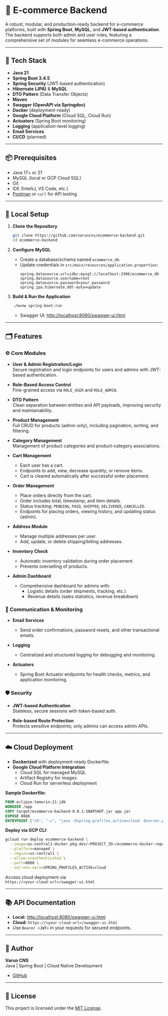 # 🛒 E-commerce Backend

A robust, modular, and production-ready backend for e-commerce platforms, built with **Spring Boot**, **MySQL**, and **JWT-based authentication**. The backend supports both admin and user roles, featuring a comprehensive set of modules for seamless e-commerce operations.

---

## 🚀 Tech Stack

- **Java 21**
- **Spring Boot 3.4.5**
- **Spring Security** (JWT-based authentication)
- **Hibernate (JPA)** & **MySQL**
- **DTO Pattern** (Data Transfer Objects)
- **Maven**
- **Swagger (OpenAPI via Springdoc)**
- **Docker** (deployment-ready)
- **Google Cloud Platform** (Cloud SQL, Cloud Run)
- **Actuators** (Spring Boot monitoring)
- **Logging** (application-level logging)
- **Email Services**
- **CI/CD** (planned)

---

## 📦 Prerequisites

- Java 17+ or 21
- MySQL (local or GCP Cloud SQL)
- Git
- IDE (IntelliJ, VS Code, etc.)
- [Postman](https://www.postman.com/) or `curl` for API testing

---

## 🧪 Local Setup

1. **Clone the Repository**
    ```bash
    git clone https://github.com/varuncns/ecommerce-backend.git
    cd ecommerce-backend
    ```

2. **Configure MySQL**
    - Create a database/schema named `ecommerce_db`.
    - Update credentials in `src/main/resources/application.properties`:
        ```properties
        spring.datasource.url=jdbc:mysql://localhost:3306/ecommerce_db
        spring.datasource.username=root
        spring.datasource.password=your_password
        spring.jpa.hibernate.ddl-auto=update
        ```

3. **Build & Run the Application**
    ```bash
    ./mvnw spring-boot:run
    ```
    - Swagger UI: [http://localhost:8080/swagger-ui.html](http://localhost:8080/swagger-ui.html)

---

## 🗂️ Features

### ⚙️ Core Modules

- **User & Admin Registration/Login**  
  Secure registration and login endpoints for users and admins with JWT-based authentication.

- **Role-Based Access Control**  
  Fine-grained access via `ROLE_USER` and `ROLE_ADMIN`.

- **DTO Pattern**  
  Clean separation between entities and API payloads, improving security and maintainability.

- **Product Management**  
  Full CRUD for products (admin only), including pagination, sorting, and filtering.

- **Category Management**  
  Management of product categories and product-category associations.

- **Cart Management**  
  - Each user has a cart.
  - Endpoints to add, view, decrease quantity, or remove items.
  - Cart is cleared automatically after successful order placement.

- **Order Management**  
  - Place orders directly from the cart.
  - Order includes total, timestamp, and item details.
  - Status tracking: `PENDING`, `PAID`, `SHIPPED`, `DELIVERED`, `CANCELLED`.
  - Endpoints for placing orders, viewing history, and updating status (admin).

- **Address Module**  
  - Manage multiple addresses per user.
  - Add, update, or delete shipping/billing addresses.

- **Inventory Check**  
  - Automatic inventory validation during order placement.
  - Prevents overselling of products.

- **Admin Dashboard**  
  - Comprehensive dashboard for admins with:
    - Logistic details (order shipments, tracking, etc.)
    - Revenue details (sales statistics, revenue breakdown)

### 📧 Communication & Monitoring

- **Email Services**  
  - Send order confirmations, password resets, and other transactional emails.

- **Logging**  
  - Centralized and structured logging for debugging and monitoring.

- **Actuators**  
  - Spring Boot Actuator endpoints for health checks, metrics, and application monitoring.

### 🛡️ Security

- **JWT-based Authentication**  
  Stateless, secure sessions with token-based auth.

- **Role-based Route Protection**  
  Protects sensitive endpoints; only admins can access admin APIs.

---

## ☁️ Cloud Deployment

- **Dockerized** with deployment-ready Dockerfile.
- **Google Cloud Platform Integration**
  - Cloud SQL for managed MySQL
  - Artifact Registry for images
  - Cloud Run for serverless deployment

**Sample Dockerfile:**
```dockerfile
FROM eclipse-temurin:21-jdk
WORKDIR /app
COPY target/ecommerce-backend-0.0.1-SNAPSHOT.jar app.jar
EXPOSE 8080
ENTRYPOINT ["sh", "-c", "java -Dspring.profiles.active=cloud -Dserver.port=$PORT -jar app.jar"]
```

**Deploy via GCP CLI:**
```bash
gcloud run deploy ecommerce-backend \
  --image=us-central1-docker.pkg.dev/<PROJECT_ID>/ecommerce-docker-repo/ecommerce-backend \
  --platform=managed \
  --region=us-central1 \
  --allow-unauthenticated \
  --port=8080 \
  --set-env-vars=SPRING_PROFILES_ACTIVE=cloud
```

Access cloud deployment via  
`https://<your-cloud-url>/swagger-ui.html`

---

## 📚 API Documentation

- **Local:** [http://localhost:8080/swagger-ui.html](http://localhost:8080/swagger-ui.html)
- **Cloud:** `https://<your-cloud-url>/swagger-ui.html`
- Use `Bearer <JWT>` in your requests for secured endpoints.

---

## 👤 Author

**Varun CNS**  
Java | Spring Boot | Cloud Native Development  
- [GitHub](https://github.com/varuncns)

---

## 📄 License

This project is licensed under the [MIT License](LICENSE).

